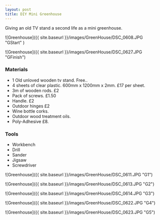 ```yaml
---
layout: post
title: DIY Mini Greenhouse
---
```


Giving an old TV stand a second life as a mini greenhouse.

![Greenhouse]({{ site.baseurl }}/images/GreenHouse/DSC_0608.JPG "GStart" )

![Greenhouse]({{ site.baseurl }}/images/GreenHouse/DSC_0627.JPG "GFinish")

### Materials

* 1 Old unloved wooden tv stand. Free..
* 4 sheets of clear plastic. 600mm x 1200mm x 2mm. £17 per sheet.
* 3m of wooden rods. £2
* Pack of screws. £1.50
* Handle. £2
* Outdoor hinges £2
* Wine bottle corks.
* Outdoor wood treatment oils.
* Poly-Adhesive £8.

### Tools

* Workbench
* Drill
* Sander
* Jigsaw
* Screwdriver

![Greenhouse]({{ site.baseurl }}/images/GreenHouse/DSC_0611.JPG "G1")

![Greenhouse]({{ site.baseurl }}/images/GreenHouse/DSC_0613.JPG "G2")

![Greenhouse]({{ site.baseurl }}/images/GreenHouse/DSC_0614.JPG "G3")

![Greenhouse]({{ site.baseurl }}/images/GreenHouse/DSC_0622.JPG "G4")

![Greenhouse]({{ site.baseurl }}/images/GreenHouse/DSC_0623.JPG "G5")